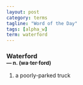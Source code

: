 ```yaml
---
layout: post
category: terms
tagline: "Word of the Day"
tags: [alpha_w]
term: waterford
---
```


<h3>Waterford<br/> <small>&mdash; n. (wa<span>&middot;</span>ter<span>&middot;</span>ford)</small></h3>
<p><ol>
<li>a poorly-parked truck</li>
</ol></p>
